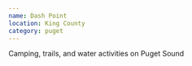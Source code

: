 ```yaml
---
name: Dash Point
location: King County
category: puget
---
```


Camping, trails, and water activities on Puget Sound
